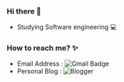 ### Hi there 👋
 - Studying Software engineering :computer:


### How to reach me? :sparkles:
 - Email Address : ![Gmail Badge](https://img.shields.io/badge/Gmail-d14836?style=flat-square&logo=Gmail&logoColor=white&link=mailto:brightdev.bs@gmail.com)
 - Personal Blog : ![Blogger](https://img.shields.io/badge/Blog-white?style=flat-square&logo=Blogger&logoColor=Blue&link=https://brightmango.tistory.com/manage)

